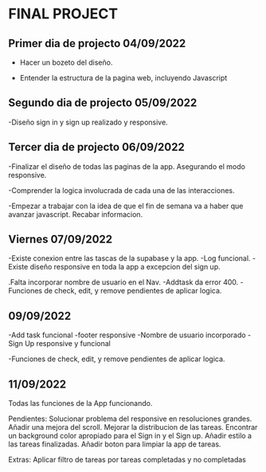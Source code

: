 # FINAL PROJECT

## Primer dia de projecto 04/09/2022

- Hacer un bozeto del diseño.

- Entender la estructura de la pagina web, incluyendo Javascript

## Segundo dia de projecto 05/09/2022

-Diseño sign in y sign up realizado y responsive.

## Tercer dia de projecto 06/09/2022

-Finalizar el diseño de todas las paginas de la app. Asegurando el modo responsive.

-Comprender la logica involucrada de cada una de las interacciones.

-Empezar a trabajar con la idea de que el fin de semana va a haber que avanzar javascript. Recabar informacion.

## Viernes 07/09/2022

-Existe conexion entre las tascas de la supabase y la app.
-Log funcional.
-Existe diseño responsive en toda la app a excepcion del sign up.

.Falta incorporar nombre de usuario en el Nav.
-Addtask da error 400.
-Funciones de check, edit, y remove pendientes de aplicar logica.

## 09/09/2022

-Add task funcional
-footer responsive
-Nombre de usuario incorporado
-Sign Up responsive y funcional

-Funciones de check, edit, y remove pendientes de aplicar logica.

## 11/09/2022

Todas las funciones de la App funcionando.

Pendientes:
Solucionar problema del responsive en resoluciones grandes.
Añadir una mejora del scroll.
Mejorar la distribucion de las tareas.
Encontrar un background color apropiado para el Sign in y el  Sign up.
Añadir estilo a las tareas finalizadas.
Añadir boton para limpiar la app de tareas.

Extras: 
Aplicar filtro de tareas por tareas completadas y no completadas



